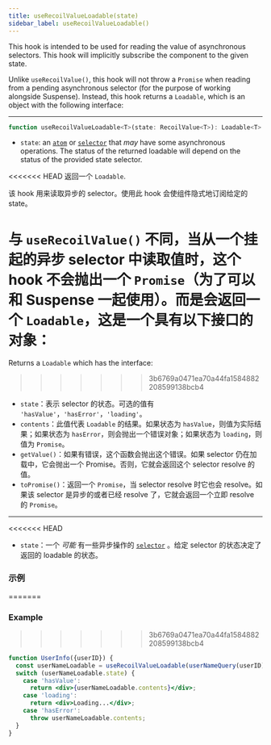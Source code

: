 ```yaml
---
title: useRecoilValueLoadable(state)
sidebar_label: useRecoilValueLoadable()
---
```


This hook is intended to be used for reading the value of asynchronous selectors. This hook will implicitly subscribe the component to the given state.

Unlike `useRecoilValue()`, this hook will not throw a `Promise` when reading from a pending asynchronous selector (for the purpose of working alongside Suspense). Instead, this hook returns a `Loadable`, which is an object with the following interface:

---

```jsx
function useRecoilValueLoadable<T>(state: RecoilValue<T>): Loadable<T>
```
- `state`: an [`atom`](/docs/api-reference/core/atom) or [`selector`](/docs/api-reference/core/selector) that _may_ have some asynchronous operations. The status of the returned loadable will depend on the status of the provided state selector.

<<<<<<< HEAD
返回一个 `Loadable`.

该 hook 用来读取异步的 selector。使用此 hook 会使组件隐式地订阅给定的 state。

与 `useRecoilValue()` 不同，当从一个挂起的异步 selector 中读取值时，这个 hook 不会抛出一个 `Promise`（为了可以和 Suspense 一起使用）。而是会返回一个 `Loadable`，这是一个具有以下接口的对象：
=======
Returns a `Loadable` which has the interface:
>>>>>>> 3b6769a0471ea70a44fa1584882208599138bcb4

- `state`：表示 selector 的状态。可选的值有 `'hasValue'`，`'hasError'`，`'loading'`。
- `contents`：此值代表 `Loadable` 的结果。如果状态为 `hasValue`，则值为实际结果；如果状态为 `hasError`，则会抛出一个错误对象；如果状态为 `loading`，则值为 `Promise`。
- `getValue()`：如果有错误，这个函数会抛出这个错误。如果 selector 仍在加载中，它会抛出一个 Promise。否则，它就会返回这个 selector resolve 的值。
- `toPromise()`：返回一个 `Promise`，当 selector resolve 时它也会 resolve。如果该 selector 是异步的或者已经 resolve 了，它就会返回一个立即 resolve 的 `Promise`。

---

<<<<<<< HEAD
- `state`：一个 _可能_ 有一些异步操作的 [`selector`](/docs/api-reference/core/selector) 。给定 selector 的状态决定了返回的 loadable 的状态。

### 示例
=======
### Example
>>>>>>> 3b6769a0471ea70a44fa1584882208599138bcb4

```jsx
function UserInfo({userID}) {
  const userNameLoadable = useRecoilValueLoadable(userNameQuery(userID));
  switch (userNameLoadable.state) {
    case 'hasValue':
      return <div>{userNameLoadable.contents}</div>;
    case 'loading':
      return <div>Loading...</div>;
    case 'hasError':
      throw userNameLoadable.contents;
  }
}
